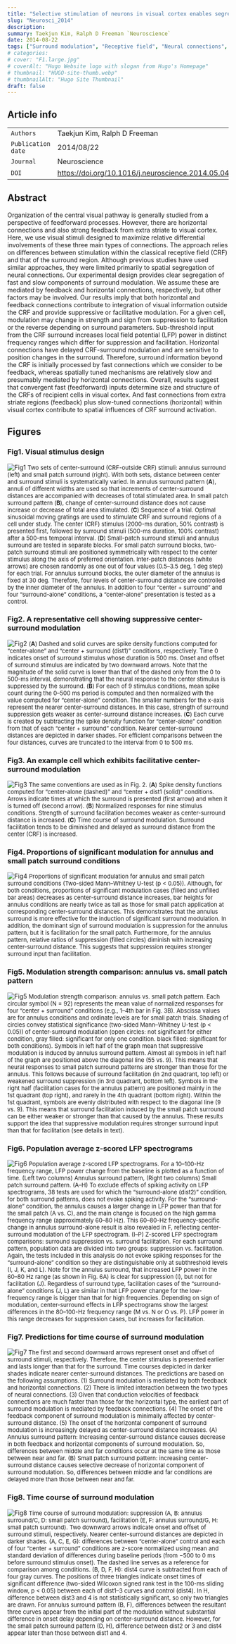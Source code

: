 ```yaml
---
title: "Selective stimulation of neurons in visual cortex enables segregation of slow and fast connections"
slug: "Neurosci_2014"
description: 
summary: Taekjun Kim, Ralph D Freeman `Neuroscience`
date: 2014-08-22
tags: ["Surround modulation", "Receptive field", "Neural connections", "Temporal dynamics", "Electrophysiology", "Vision", "Neuroscience"]
# categories: 
# cover: "F1.large.jpg"
# coverAlt: "Hugo Website logo with slogan from Hugo's Homepage"
# thumbnail: "HUGO-site-thumb.webp"
# thumbnailAlt: "Hugo Site Thumbnail"
draft: false
---
```




## Article info
|                    |                                                    |
|--------------------|----------------------------------------------------|
| `Authors`          | Taekjun Kim, Ralph D Freeman                       |
| `Publication date` | 2014/08/22                                         |
| `Journal`          | Neuroscience                                       |
| `DOI`              | https://doi.org/10.1016/j.neuroscience.2014.05.041 |

## Abstract
Organization of the central visual pathway is generally studied from a perspective of feedforward processes. However, there are horizontal connections and also strong feedback from extra striate to visual cortex. Here, we use visual stimuli designed to maximize relative differential involvements of these three main types of connections. The approach relies on differences between stimulation within the classical receptive field (CRF) and that of the surround region. Although previous studies have used similar approaches, they were limited primarily to spatial segregation of neural connections. Our experimental design provides clear segregation of fast and slow components of surround modulation. We assume these are mediated by feedback and horizontal connections, respectively, but other factors may be involved. Our results imply that both horizontal and feedback connections contribute to integration of visual information outside the CRF and provide suppressive or facilitative modulation. For a given cell, modulation may change in strength and sign from suppression to facilitation or the reverse depending on surround parameters. Sub-threshold input from the CRF surround increases local field potential (LFP) power in distinct frequency ranges which differ for suppression and facilitation. Horizontal connections have delayed CRF-surround modulation and are sensitive to position changes in the surround. Therefore, surround information beyond the CRF is initially processed by fast connections which we consider to be feedback, whereas spatially tuned mechanisms are relatively slow and presumably mediated by horizontal connections. Overall, results suggest that convergent fast (feedforward) inputs determine size and structure of the CRFs of recipient cells in visual cortex. And fast connections from extra striate regions (feedback) plus slow-tuned connections (horizontal) within visual cortex contribute to spatial influences of CRF surround activation. 

## Figures
### Fig1. Visual stimulus design
![Fig1](Fig1.jpg)
<font size="2">
Two sets of center-surround (CRF-outside CRF) stimuli: annulus surround (left) and small patch surround (right). With both sets, distance between center and surround stimuli is systematically varied. In annulus surround pattern (**A**), annuli of different widths are used so that increments of center-surround distances are accompanied with decreases of total stimulated area. In small patch surround pattern (**B**), change of center-surround distance does not cause increase or decrease of total area stimulated. (**C**) Sequence of a trial. Optimal sinusoidal moving gratings are used to stimulate CRF and surround regions of a cell under study. The center (CRF) stimulus (2000-ms duration, 50% contrast) is presented first, followed by surround stimuli (500-ms duration, 100% contrast) after a 500-ms temporal interval. (**D**) Small-patch surround stimuli and annulus surround are tested in separate blocks. For small patch surround blocks, two-patch surround stimuli are positioned symmetrically with respect to the center stimulus along the axis of preferred orientation. Inter-patch distances (white arrows) are chosen randomly as one out of four values (0.5–3.5 deg, 1 deg step) for each trial. For annulus surround blocks, the outer diameter of the annulus is fixed at 30 deg. Therefore, four levels of center-surround distance are controlled by the inner diameter of the annulus. In addition to four “center + surround” and four “surround-alone” conditions, a “center-alone” presentation is tested as a control.
</font>

### Fig2. A representative cell showing suppressive center-surround modulation
![Fig2](Fig2.jpg)
<font size="2">
(**A**) Dashed and solid curves are spike density functions computed for “center-alone” and “center + surround (dist1)” conditions, respectively. Time 0 indicates onset of surround stimulus whose duration is 500 ms. Onset and offset of surround stimulus are indicated by two downward arrows. Note that the magnitude of the solid curve is lower than that of the dashed only from the 0 to 500-ms interval, demonstrating that the neural response to the center stimulus is suppressed by the surround. (**B**) For each of 9 stimulus conditions, mean spike count during the 0–500 ms period is computed and then normalized with the value computed for “center-alone” condition. The smaller numbers for the x-axis represent the nearer center-surround distances. In this case, strength of surround suppression gets weaker as center-surround distance increases. (**C**) Each curve is created by subtracting the spike density function for “center-alone” condition from that of each “center + surround” condition. Nearer center-surround distances are depicted in darker shades. For efficient comparisons between the four distances, curves are truncated to the interval from 0 to 500 ms.
</font>

### Fig3. An example cell which exhibits facilitative center-surround modulation
![Fig3](Fig3.jpg)
<font size="2">
The same conventions are used as in Fig. 2. (**A**) Spike density functions computed for “center-alone (dashed)” and “center + dist1 (solid)” conditions. Arrows indicate times at which the surround is presented (first arrow) and when it is turned off (second arrow). (**B**) Normalized responses for nine stimulus conditions. Strength of surround facilitation becomes weaker as center-surround distance is increased. (**C**) Time course of surround modulation. Surround facilitation tends to be diminished and delayed as surround distance from the center (CRF) is increased.
</font>

### Fig4. Proportions of significant modulation for annulus and small patch surround conditions
![Fig4](Fig4.jpg)
<font size="2">
Proportions of significant modulation for annulus and small patch surround conditions (Two-sided Mann–Whitney U-test (p < 0.05)). Although, for both conditions, proportions of significant modulation cases (filled and unfilled bar areas) decreases as center-surround distance increases, bar heights for annulus conditions are nearly twice as tall as those for small patch application at corresponding center-surround distances. This demonstrates that the annulus surround is more effective for the induction of significant surround modulation. In addition, the dominant sign of surround modulation is suppression for the annulus pattern, but it is facilitation for the small patch. Furthermore, for the annulus pattern, relative ratios of suppression (filled circles) diminish with increasing center-surround distance. This suggests that suppression requires stronger surround input than facilitation.
</font>

### Fig5. Modulation strength comparison: annulus vs. small patch pattern
![Fig5](Fig5.jpg)
<font size="2">
Modulation strength comparison: annulus vs. small patch pattern. Each circular symbol (N = 92) represents the mean value of normalized responses for four “center + surround” conditions (e.g., 1–4th bar in Fig. 3B). Abscissa values are for annulus conditions and ordinate levels are for small patch trials. Shading of circles convey statistical significance (two-sided Mann–Whitney U-test (p < 0.05)) of center-surround modulation (open circles: not significant for either condition, gray filled: significant for only one condition. black filled: significant for both conditions). Symbols in left half of the graph mean that suppressive modulation is induced by annulus surround pattern. Almost all symbols in left half of the graph are positioned above the diagonal line (55 vs. 9). This means that neural responses to small patch surround patterns are stronger than those for the annulus. This follows because of surround facilitation (in 2nd quadrant, top left) or weakened surround suppression (in 3rd quadrant, bottom left). Symbols in the right half (facilitation cases for the annulus pattern) are positioned mainly in the 1st quadrant (top right), and rarely in the 4th quadrant (bottom right). Within the 1st quadrant, symbols are evenly distributed with respect to the diagonal line (9 vs. 9). This means that surround facilitation induced by the small patch surround can be either weaker or stronger than that caused by the annulus. These results support the idea that suppressive modulation requires stronger surround input than that for facilitation (see details in text).
</font>

### Fig6. Population average z-scored LFP spectrograms
![Fig6](Fig6.jpg)
<font size="2">
Population average z-scored LFP spectrograms. For a 10–100-Hz frequency range, LFP power change from the baseline is plotted as a function of time. (Left two columns) Annulus surround pattern, (Right two columns) Small patch surround pattern. (A–H) To exclude effects of spiking activity on LFP spectrograms, 38 tests are used for which the “surround-alone (dist2)” condition, for both surround patterns, does not evoke spiking activity. For the “surround-alone” condition, the annulus causes a larger change in LFP power than that for the small patch (A vs. C), and the main change is focused on the high gamma frequency range (approximately 60–80 Hz). This 60–80-Hz frequency-specific change in annulus surround-alone result is also revealed in F, reflecting center-surround modulation of the LFP spectrogram. (I–P) Z-scored LFP spectrogram comparisons: surround suppression vs. surround facilitation. For each surround pattern, population data are divided into two groups: suppression vs. facilitation. Again, the tests included in this analysis do not evoke spiking responses for the “surround-alone” condition so they are distinguishable only at subthreshold levels (I, J, K, and L). Note for the annulus surround, that increased LFP power in the 60–80 Hz range (as shown in Fig. 6A) is clear for suppression (I), but not for facilitation (J). Regardless of surround type, facilitation cases of the “surround-alone” conditions (J, L) are similar in that LFP power change for the low-frequency range is bigger than that for high frequencies. Depending on sign of modulation, center-surround effects in LFP spectrograms show the largest differences in the 80–100-Hz frequency range (M vs. N or O vs. P). LFP power in this range decreases for suppression cases, but increases for facilitation.
</font>

### Fig7. Predictions for time course of surround modulation
![Fig7](Fig7.jpg)
<font size="2">
The first and second downward arrows represent onset and offset of surround stimuli, respectively. Therefore, the center stimulus is presented earlier and lasts longer than that for the surround. Time courses depicted in darker shades indicate nearer center-surround distances. The predictions are based on the following assumptions. (1) Surround modulation is mediated by both feedback and horizontal connections. (2) There is limited interaction between the two types of neural connections. (3) Given that conduction velocities of feedback connections are much faster than those for the horizontal type, the earliest part of surround modulation is mediated by feedback connections. (4) The onset of the feedback component of surround modulation is minimally affected by center-surround distance. (5) The onset of the horizontal component of surround modulation is increasingly delayed as center-surround distance increases. (A) Annulus surround pattern: Increasing center-surround distance causes decrease in both feedback and horizontal components of surround modulation. So, differences between middle and far conditions occur at the same time as those between near and far. (B) Small patch surround pattern: increasing center-surround distance causes selective decrease of horizontal component of surround modulation. So, differences between middle and far conditions are delayed more than those between near and far.
</font>

### Fig8. Time course of surround modulation
![Fig8](Fig8.jpg)
<font size="2">
Time course of surround modulation: suppression (A, B: annulus surround/C, D: small patch surround), facilitation (E, F: annulus surround/G, H: small patch surround). Two downward arrows indicate onset and offset of surround stimuli, respectively. Nearer center-surround distances are depicted in darker shades. (A, C, E, G): differences between “center-alone” control and each of four “center + surround” conditions are z-score normalized using mean and standard deviation of differences during baseline periods (from −500 to 0 ms before surround stimulus onset). The dashed line serves as a reference for comparison among conditions. (B, D, F, H): dist4 curve is subtracted from each of four gray curves. The positions of three triangles indicate onset times of significant difference (two-sided Wilcoxon signed rank test in the 100-ms sliding window, p < 0.05) between each of dist1–3 curves and control (dist4). In H, difference between dist3 and 4 is not statistically significant, so only two triangles are drawn. For annulus surround pattern (B, F), differences between the resultant three curves appear from the initial part of the modulation without substantial difference in onset delay depending on center-surround distance. However, for the small patch surround pattern (D, H), difference between dist2 or 3 and dist4 appear later than those between dist1 and 4.
</font>